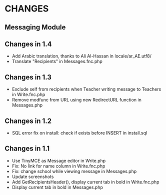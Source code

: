 # CHANGES
## Messaging Module

Changes in 1.4
--------------
- Add Arabic translation, thanks to Ali Al-Hassan in locale/ar_AE.utf8/
- Translate "Recipients" in Messages.fnc.php

Changes in 1.3
--------------
- Exclude self from recipients when Teacher writing message to Teachers in Write.fnc.php
- Remove modfunc from URL using new RedirectURL function in Messages.php

Changes in 1.2
--------------
- SQL error fix on install: check if exists before INSERT in install.sql

Changes in 1.1
--------------
- Use TinyMCE as Message editor in Write.php
- Fix: No link for name column in Write.fnc.php
- Fix: change school while viewing message in Messages.php
- Update screenshots
- Add GetRecipientsHeader(), display current tab in bold in Write.fnc.php
- Display current tab in bold in Messages.php
